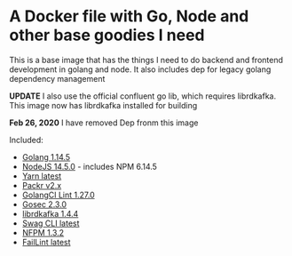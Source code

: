# A Docker file with Go, Node and other base goodies I need

This is a base image that has the things I need to do backend and frontend development in golang and node. It also includes dep for legacy golang dependency management

**UPDATE** I also use the official confluent go lib, which requires librdkafka. This image now has librdkafka installed for building

**Feb 26, 2020** I have removed Dep fronm this image

Included:

- [Golang 1.14.5](https://golang.org/)
- [NodeJS 14.5.0](https://nodejs.org/en/) - includes NPM 6.14.5
- [Yarn latest](https://yarnpkg.com/)
- [Packr v2.x](https://github.com/gobuffalo/packr)
- [GolangCI Lint 1.27.0](https://github.com/golangci/golangci-lint)
- [Gosec 2.3.0](https://github.com/securego/gosec)
- [librdkafka 1.4.4](https://github.com/edenhill/librdkafka)
- [Swag CLI latest](https://github.com/swaggo/swag)
- [NFPM 1.3.2](https://github.com/goreleaser/nfpm)
- [FailLint latest](https://github.com/fatih/faillint)
